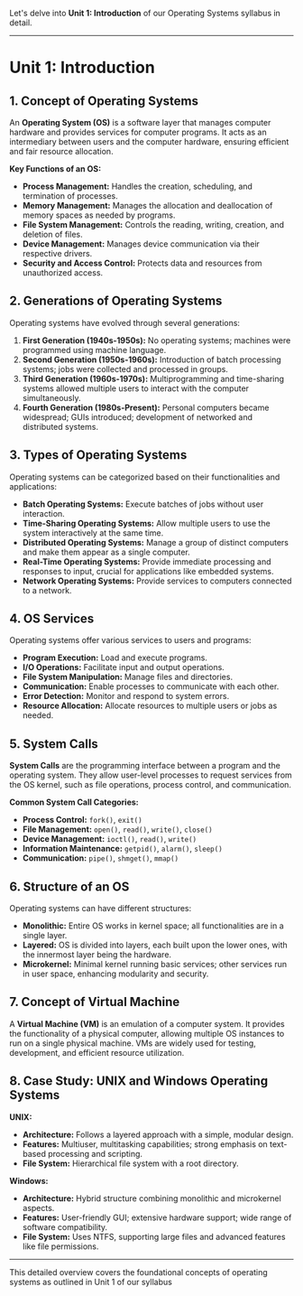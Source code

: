 Let's delve into **Unit 1: Introduction** of our Operating Systems syllabus in detail.

---

# Unit 1: Introduction

## 1. Concept of Operating Systems

An **Operating System (OS)** is a software layer that manages computer hardware and provides services for computer programs. It acts as an intermediary between users and the computer hardware, ensuring efficient and fair resource allocation.

**Key Functions of an OS:**

- **Process Management:** Handles the creation, scheduling, and termination of processes.
- **Memory Management:** Manages the allocation and deallocation of memory spaces as needed by programs.
- **File System Management:** Controls the reading, writing, creation, and deletion of files.
- **Device Management:** Manages device communication via their respective drivers.
- **Security and Access Control:** Protects data and resources from unauthorized access.

## 2. Generations of Operating Systems

Operating systems have evolved through several generations:

1. **First Generation (1940s-1950s):** No operating systems; machines were programmed using machine language.
2. **Second Generation (1950s-1960s):** Introduction of batch processing systems; jobs were collected and processed in groups.
3. **Third Generation (1960s-1970s):** Multiprogramming and time-sharing systems allowed multiple users to interact with the computer simultaneously.
4. **Fourth Generation (1980s-Present):** Personal computers became widespread; GUIs introduced; development of networked and distributed systems.

## 3. Types of Operating Systems

Operating systems can be categorized based on their functionalities and applications:

- **Batch Operating Systems:** Execute batches of jobs without user interaction.
- **Time-Sharing Operating Systems:** Allow multiple users to use the system interactively at the same time.
- **Distributed Operating Systems:** Manage a group of distinct computers and make them appear as a single computer.
- **Real-Time Operating Systems:** Provide immediate processing and responses to input, crucial for applications like embedded systems.
- **Network Operating Systems:** Provide services to computers connected to a network.

## 4. OS Services

Operating systems offer various services to users and programs:

- **Program Execution:** Load and execute programs.
- **I/O Operations:** Facilitate input and output operations.
- **File System Manipulation:** Manage files and directories.
- **Communication:** Enable processes to communicate with each other.
- **Error Detection:** Monitor and respond to system errors.
- **Resource Allocation:** Allocate resources to multiple users or jobs as needed.

## 5. System Calls

**System Calls** are the programming interface between a program and the operating system. They allow user-level processes to request services from the OS kernel, such as file operations, process control, and communication.

**Common System Call Categories:**

- **Process Control:** `fork()`, `exit()`
- **File Management:** `open()`, `read()`, `write()`, `close()`
- **Device Management:** `ioctl()`, `read()`, `write()`
- **Information Maintenance:** `getpid()`, `alarm()`, `sleep()`
- **Communication:** `pipe()`, `shmget()`, `mmap()`

## 6. Structure of an OS

Operating systems can have different structures:

- **Monolithic:** Entire OS works in kernel space; all functionalities are in a single layer.
- **Layered:** OS is divided into layers, each built upon the lower ones, with the innermost layer being the hardware.
- **Microkernel:** Minimal kernel running basic services; other services run in user space, enhancing modularity and security.

## 7. Concept of Virtual Machine

A **Virtual Machine (VM)** is an emulation of a computer system. It provides the functionality of a physical computer, allowing multiple OS instances to run on a single physical machine. VMs are widely used for testing, development, and efficient resource utilization.

## 8. Case Study: UNIX and Windows Operating Systems

**UNIX:**

- **Architecture:** Follows a layered approach with a simple, modular design.
- **Features:** Multiuser, multitasking capabilities; strong emphasis on text-based processing and scripting.
- **File System:** Hierarchical file system with a root directory.

**Windows:**

- **Architecture:** Hybrid structure combining monolithic and microkernel aspects.
- **Features:** User-friendly GUI; extensive hardware support; wide range of software compatibility.
- **File System:** Uses NTFS, supporting large files and advanced features like file permissions.

---

This detailed overview covers the foundational concepts of operating systems as outlined in Unit 1 of our syllabus